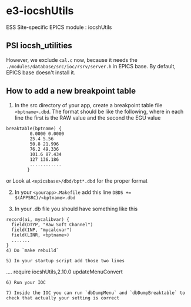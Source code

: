 
e3-iocshUtils  
======
ESS Site-specific EPICS module : iocshUtils

## PSI iocsh_utilities 

However, we exclude `cal.c` now, because it needs the `./modules/database/src/ioc/rsrv/server.h` in EPICS base. By default, EPICS base doesn't install it. 

## How to add a new breakpoint table

1) In the src directory of your app, create a breakpoint table file `<bptname>.dbd`. The format should be like the following, where in each line the first is the RAW value and the second the EGU value
```
breaktable(bptname) {
         0.0000 0.0000
         25.4 5.56
         50.8 21.996
         76.2 49.336
         101.6 87.434
         127 136.186
         ............
        }
```
or Look at `<epicsbase>/dbd/bpt*.dbd` for the proper format

2) In your `<yourapp>.Makefile` add this line `DBDS += $(APPSRC)/<bptname>.dbd`

3) In your .db file you should have something like this
```
record(ai, mycalibvar) {
  field(DTYP, "Raw Soft Channel")
  field(INP, "mycalcvar")
  field(LINR, <bptname>)
  .......
}
4) Do `make rebuild`

5) In your startup script add those two lines 
```
....
require iocshUtils,2.10.0
updateMenuConvert
```
6) Run your IOC

7) Inside the IOC you can run `dbDumpMenu` and `dbDumpBreaktable` to check that actually your setting is correct
